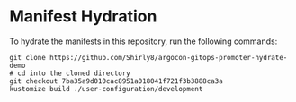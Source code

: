 # Manifest Hydration

To hydrate the manifests in this repository, run the following commands:

```shell
git clone https://github.com/Shirly8/argocon-gitops-promoter-hydrate-demo
# cd into the cloned directory
git checkout 7ba35a9d010cac8951a018041f721f3b3888ca3a
kustomize build ./user-configuration/development
```
